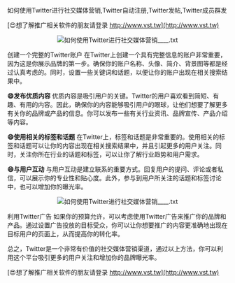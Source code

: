 如何使用Twitter进行社交媒体营销,Twitter自动注册,Twitter发帖,Twitter成员群发

[😍想了解推广相关软件的朋友请登录 http://www.vst.tw](http://www.vst.tw)

 <center><img src="https://vst.tw/MP4/tuiguang/png/1.png" alt="如何使用Twitter进行社交媒体营销____.txt"></center>

创建一个完整的Twitter账户
在Twitter上创建一个具有完整信息的账户非常重要，因为这是你展示品牌的第一步。确保你的账户名称、头像、简介、背景图等都是经过认真考虑的。同时，设置一些关键词和话题，以便让你的账户出现在相关搜索结果中。

**😄发布优质内容**
优质内容是吸引用户的关键。Twitter的用户喜欢看到简短、有趣、有用的内容。因此，确保你的内容能够吸引用户的眼球，让他们想要了解更多有关你的品牌或产品的信息。你可以发布一些有关行业资讯、品牌宣传、产品介绍等内容。

**😄使用相关的标签和话题**
在Twitter上，标签和话题是非常重要的。使用相关的标签和话题可以让你的内容出现在相关搜索结果中，并且引起更多的用户关注。同时，关注你所在行业的话题和标签，可以让你了解行业趋势和用户需求。

**😄与用户互动**
与用户互动是建立联系的重要方式。回复用户的提问、评论或者私信，可以展示你的专业性和贴心度。此外，参与到用户所关注的话题和标签讨论中，也可以增加你的曝光率。

 <center><img src="https://vst.tw/MP4/tuiguang/png/0.png" alt="如何使用Twitter进行社交媒体营销____.txt"></center>

利用Twitter广告
如果你的预算允许，可以考虑使用Twitter广告来推广你的品牌和产品。通过设置广告投放的目标受众，你可以让你想要推广的内容更准确地出现在目标用户的页面上，从而提高你的转化率。

总之，Twitter是一个非常有价值的社交媒体营销渠道，通过以上方法，你可以利用这个平台吸引更多的用户关注和增加你的品牌曝光率。

[😍想了解推广相关软件的朋友请登录 http://www.vst.tw](http://www.vst.tw)



